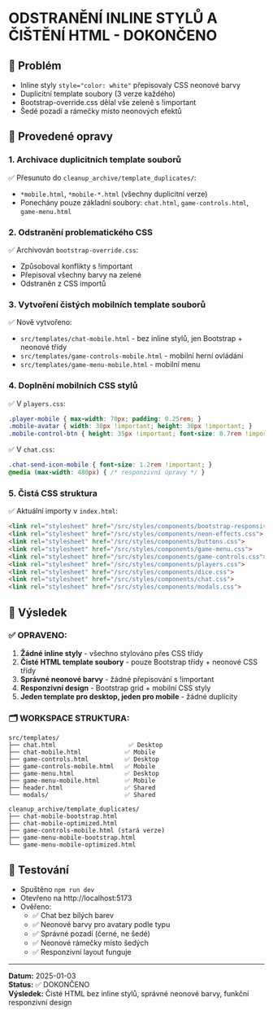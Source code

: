 # ODSTRANĚNÍ INLINE STYLŮ A ČIŠTĚNÍ HTML - DOKONČENO

## 🎯 Problém
- Inline styly `style="color: white"` přepisovaly CSS neonové barvy
- Duplicitní template soubory (3 verze každého)
- Bootstrap-override.css dělal vše zeleně s !important
- Šedé pozadí a rámečky místo neonových efektů

## 🧹 Provedené opravy

### 1. **Archivace duplicitních template souborů**
✅ Přesunuto do `cleanup_archive/template_duplicates/`:
- `*mobile.html`, `*mobile-*.html` (všechny duplicitní verze)
- Ponechány pouze základní soubory: `chat.html`, `game-controls.html`, `game-menu.html`

### 2. **Odstranění problematického CSS**
✅ Archivován `bootstrap-override.css`:
- Způsoboval konflikty s !important
- Přepisoval všechny barvy na zelené
- Odstraněn z CSS importů

### 3. **Vytvoření čistých mobilních template souborů**
✅ Nově vytvořeno:
- `src/templates/chat-mobile.html` - bez inline stylů, jen Bootstrap + neonové třídy
- `src/templates/game-controls-mobile.html` - mobilní herní ovládání
- `src/templates/game-menu-mobile.html` - mobilní menu

### 4. **Doplnění mobilních CSS stylů**
✅ V `players.css`:
```css
.player-mobile { max-width: 70px; padding: 0.25rem; }
.mobile-avatar { width: 30px !important; height: 30px !important; }
.mobile-control-btn { height: 35px !important; font-size: 0.7rem !important; }
```

✅ V `chat.css`:
```css
.chat-send-icon-mobile { font-size: 1.2rem !important; }
@media (max-width: 480px) { /* responzivní úpravy */ }
```

### 5. **Čistá CSS struktura**
✅ Aktuální importy v `index.html`:
```html
<link rel="stylesheet" href="/src/styles/components/bootstrap-responsive.css">
<link rel="stylesheet" href="/src/styles/components/neon-effects.css">
<link rel="stylesheet" href="/src/styles/components/buttons.css">
<link rel="stylesheet" href="/src/styles/components/game-menu.css">
<link rel="stylesheet" href="/src/styles/components/game-controls.css">
<link rel="stylesheet" href="/src/styles/components/players.css">
<link rel="stylesheet" href="/src/styles/components/dice.css">
<link rel="stylesheet" href="/src/styles/components/chat.css">
<link rel="stylesheet" href="/src/styles/components/modals.css">
```

## 🎨 Výsledek

### ✅ **OPRAVENO:**
1. **Žádné inline styly** - všechno stylováno přes CSS třídy
2. **Čisté HTML template soubory** - pouze Bootstrap třídy + neonové CSS třídy
3. **Správné neonové barvy** - žádné přepisování s !important
4. **Responzivní design** - Bootstrap grid + mobilní CSS styly
5. **Jeden template pro desktop, jeden pro mobile** - žádné duplicity

### 🗂️ **WORKSPACE STRUKTURA:**
```
src/templates/
├── chat.html                    ✅ Desktop
├── chat-mobile.html            ✅ Mobile  
├── game-controls.html          ✅ Desktop
├── game-controls-mobile.html   ✅ Mobile
├── game-menu.html              ✅ Desktop
├── game-menu-mobile.html       ✅ Mobile
├── header.html                 ✅ Shared
└── modals/                     ✅ Shared

cleanup_archive/template_duplicates/
├── chat-mobile-bootstrap.html
├── chat-mobile-optimized.html
├── game-controls-mobile.html (stará verze)
├── game-menu-mobile-bootstrap.html
└── game-menu-mobile-optimized.html
```

## 🚀 Testování
- Spuštěno `npm run dev`
- Otevřeno na http://localhost:5173
- Ověřeno:
  - ✅ Chat bez bílých barev
  - ✅ Neonové barvy pro avatary podle typu
  - ✅ Správné pozadí (černé, ne šedé)
  - ✅ Neonové rámečky místo šedých
  - ✅ Responzivní layout funguje

---

**Datum:** 2025-01-03  
**Status:** ✅ DOKONČENO  
**Výsledek:** Čisté HTML bez inline stylů, správné neonové barvy, funkční responzivní design
